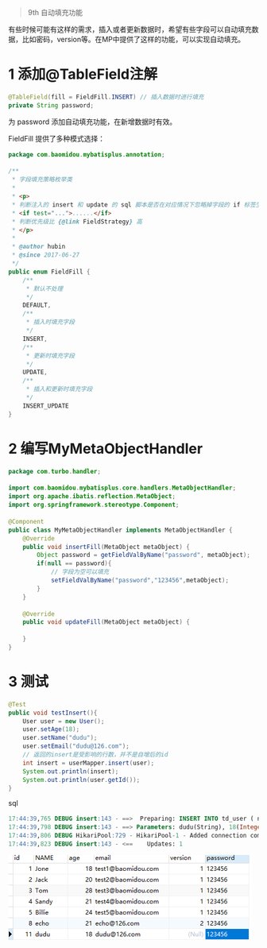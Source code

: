 > 9th 自动填充功能

有些时候可能有这样的需求，插入或者更新数据时，希望有些字段可以自动填充数据，比如密码，version等。在MP中提供了这样的功能，可以实现自动填充。

# 1 添加@TableField注解

```java
@TableField(fill = FieldFill.INSERT) // 插入数据时进行填充
private String password;
```

为 password 添加自动填充功能，在新增数据时有效。

FieldFill 提供了多种模式选择：

```java
package com.baomidou.mybatisplus.annotation;

/**
 * 字段填充策略枚举类
 *
 * <p>
 * 判断注入的 insert 和 update 的 sql 脚本是否在对应情况下忽略掉字段的 if 标签生成
 * <if test="...">......</if>
 * 判断优先级比 {@link FieldStrategy} 高
 * </p>
 *
 * @author hubin
 * @since 2017-06-27
 */
public enum FieldFill {
    /**
     * 默认不处理
     */
    DEFAULT,
    /**
     * 插入时填充字段
     */
    INSERT,
    /**
     * 更新时填充字段
     */
    UPDATE,
    /**
     * 插入和更新时填充字段
     */
    INSERT_UPDATE
}
```



# 2 编写MyMetaObjectHandler

```java
package com.turbo.handler;

import com.baomidou.mybatisplus.core.handlers.MetaObjectHandler;
import org.apache.ibatis.reflection.MetaObject;
import org.springframework.stereotype.Component;

@Component
public class MyMetaObjectHandler implements MetaObjectHandler {
    @Override
    public void insertFill(MetaObject metaObject) {
        Object password = getFieldValByName("password", metaObject);
        if(null == password){
            // 字段为空可以填充
            setFieldValByName("password","123456",metaObject);
        }
    }

    @Override
    public void updateFill(MetaObject metaObject) {

    }
}
```



# 3 测试

```java
@Test
public void testInsert(){
    User user = new User();
    user.setAge(18);
    user.setName("dudu");
    user.setEmail("dudu@126.com");
    // 返回的insert是受影响的行数，并不是自增后的id
    int insert = userMapper.insert(user);
    System.out.println(insert);
    System.out.println(user.getId());
}
```

sql

```sql
17:44:39,765 DEBUG insert:143 - ==>  Preparing: INSERT INTO td_user ( name, age, email, password ) VALUES ( ?, ?, ?, ? ) 
17:44:39,798 DEBUG insert:143 - ==> Parameters: dudu(String), 18(Integer), dudu@126.com(String), 123456(String)
17:44:39,806 DEBUG HikariPool:729 - HikariPool-1 - Added connection com.mysql.jdbc.JDBC4Connection@45d8c017
17:44:39,823 DEBUG insert:143 - <==    Updates: 1

```

![image-20220615174747487](assest/image-20220615174747487.png)